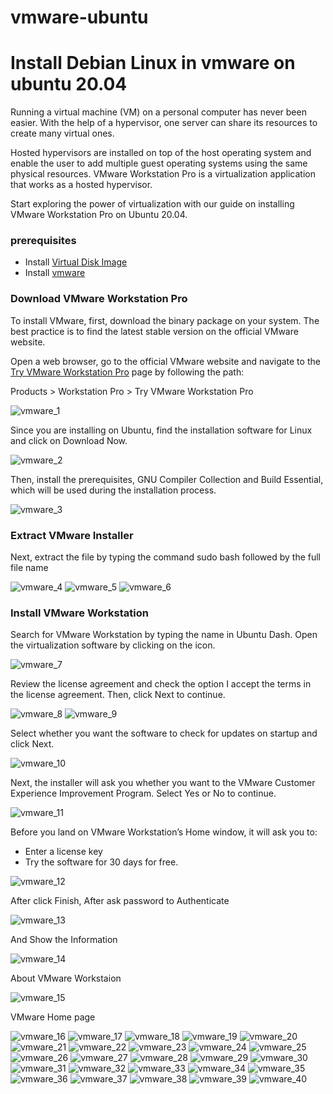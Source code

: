 # vmware-ubuntu

# Install Debian Linux in vmware on ubuntu 20.04

Running a virtual machine (VM) on a personal computer has never been easier. With the help of a hypervisor, one server can share its resources to create many virtual ones.

Hosted hypervisors are installed on top of the host operating system and enable the user to add multiple guest operating systems using the same physical resources. VMware Workstation Pro is a virtualization application that works as a hosted hypervisor.

Start exploring the power of virtualization with our guide on installing VMware Workstation Pro on Ubuntu 20.04.

### prerequisites
* Install [Virtual Disk Image](https://www.osboxes.org/vmware-images/)
* Install [vmware](https://github.com/selvaraj-kuppusamy/vmware-debian/blob/main/vmware/installation/vmware_install.sh)

### Download VMware Workstation Pro

To install VMware, first, download the binary package on your system. The best practice is to find the latest stable version on the official VMware website.

Open a web browser, go to the official VMware website and navigate to the [Try VMware Workstation Pro](https://www.vmware.com/products/workstation-pro/workstation-pro-evaluation.html) page by following the path:

Products > Workstation Pro > Try VMware Workstation Pro


![vmware_1](https://github.com/selvaraj-kuppusamy/vmware-debian/blob/main/assets/vmware_1.png)

Since you are installing on Ubuntu, find the installation software for Linux and click on Download Now.

![vmware_2](https://github.com/selvaraj-kuppusamy/vmware-debian/blob/main/assets/vmware_2.png)

Then, install the prerequisites, GNU Compiler Collection and Build Essential, which will be used during the installation process.

![vmware_3](https://github.com/selvaraj-kuppusamy/vmware-debian/blob/main/assets/vmware_3.png)

### Extract VMware Installer
Next, extract the file by typing the command sudo bash followed by the full file name

![vmware_4](https://github.com/selvaraj-kuppusamy/vmware-debian/blob/main/assets/vmware_4.png)
![vmware_5](https://github.com/selvaraj-kuppusamy/vmware-debian/blob/main/assets/vmware_5.png)
![vmware_6](https://github.com/selvaraj-kuppusamy/vmware-debian/blob/main/assets/vmware_6.png)
### Install VMware Workstation
Search for VMware Workstation by typing the name in Ubuntu Dash. Open the virtualization software by clicking on the icon.

![vmware_7](https://github.com/selvaraj-kuppusamy/vmware-debian/blob/main/assets/vmware_7.png)

Review the license agreement and check the option I accept the terms in the license agreement. Then, click Next to continue.

![vmware_8](https://github.com/selvaraj-kuppusamy/vmware-debian/blob/main/assets/vmware_8.png)
![vmware_9](https://github.com/selvaraj-kuppusamy/vmware-debian/blob/main/assets/vmware_9.png)

Select whether you want the software to check for updates on startup and click Next.

![vmware_10](https://github.com/selvaraj-kuppusamy/vmware-debian/blob/main/assets/vmware_10.png)

Next, the installer will ask you whether you want to the VMware Customer Experience Improvement Program. Select Yes or No to continue.

![vmware_11](https://github.com/selvaraj-kuppusamy/vmware-debian/blob/main/assets/vmware_11.png)

Before you land on VMware Workstation’s Home window, it will ask you to:

* Enter a license key
* Try the software for 30 days for free.

![vmware_12](https://github.com/selvaraj-kuppusamy/vmware-debian/blob/main/assets/vmware_12.png)

After click Finish, After ask password to Authenticate

![vmware_13](https://github.com/selvaraj-kuppusamy/vmware-debian/blob/main/assets/vmware_13.png)

And Show the Information

![vmware_14](https://github.com/selvaraj-kuppusamy/vmware-debian/blob/main/assets/vmware_14.png)

About VMware Workstaion

![vmware_15](https://github.com/selvaraj-kuppusamy/vmware-debian/blob/main/assets/vmware_15.png)

VMware Home page

![vmware_16](https://github.com/selvaraj-kuppusamy/vmware-debian/blob/main/assets/vmware_16.png)
![vmware_17](https://github.com/selvaraj-kuppusamy/vmware-debian/blob/main/assets/vmware_17.png)
![vmware_18](https://github.com/selvaraj-kuppusamy/vmware-debian/blob/main/assets/vmware_18.png)
![vmware_19](https://github.com/selvaraj-kuppusamy/vmware-debian/blob/main/assets/vmware_19.png)
![vmware_20](https://github.com/selvaraj-kuppusamy/vmware-debian/blob/main/assets/vmware_20.png)
![vmware_21](https://github.com/selvaraj-kuppusamy/vmware-debian/blob/main/assets/vmware_21.png)
![vmware_22](https://github.com/selvaraj-kuppusamy/vmware-debian/blob/main/assets/vmware_22.png)
![vmware_23](https://github.com/selvaraj-kuppusamy/vmware-debian/blob/main/assets/vmware_23.png)
![vmware_24](https://github.com/selvaraj-kuppusamy/vmware-debian/blob/main/assets/vmware_24.png)
![vmware_25](https://github.com/selvaraj-kuppusamy/vmware-debian/blob/main/assets/vmware_25.png)
![vmware_26](https://github.com/selvaraj-kuppusamy/vmware-debian/blob/main/assets/vmware_26.png)
![vmware_27](https://github.com/selvaraj-kuppusamy/vmware-debian/blob/main/assets/vmware_27.png)
![vmware_28](https://github.com/selvaraj-kuppusamy/vmware-debian/blob/main/assets/vmware_28.png)
![vmware_29](https://github.com/selvaraj-kuppusamy/vmware-debian/blob/main/assets/vmware_29.png)
![vmware_30](https://github.com/selvaraj-kuppusamy/vmware-debian/blob/main/assets/vmware_30.png)
![vmware_31](https://github.com/selvaraj-kuppusamy/vmware-debian/blob/main/assets/vmware_31.png)
![vmware_32](https://github.com/selvaraj-kuppusamy/vmware-debian/blob/main/assets/vmware_32.png)
![vmware_33](https://github.com/selvaraj-kuppusamy/vmware-debian/blob/main/assets/vmware_33.png)
![vmware_34](https://github.com/selvaraj-kuppusamy/vmware-debian/blob/main/assets/vmware_34.png)
![vmware_35](https://github.com/selvaraj-kuppusamy/vmware-debian/blob/main/assets/vmware_35.png)
![vmware_36](https://github.com/selvaraj-kuppusamy/vmware-debian/blob/main/assets/vmware_36.png)
![vmware_37](https://github.com/selvaraj-kuppusamy/vmware-debian/blob/main/assets/vmware_37.png)
![vmware_38](https://github.com/selvaraj-kuppusamy/vmware-debian/blob/main/assets/vmware_38.png)
![vmware_39](https://github.com/selvaraj-kuppusamy/vmware-debian/blob/main/assets/vmware_39.png)
![vmware_40](https://github.com/selvaraj-kuppusamy/vmware-debian/blob/main/assets/vmware_40.png)
